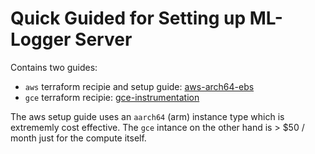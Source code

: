 # Quick Guided for Setting up ML-Logger Server

Contains two guides: 

- `aws` terraform recipie and setup guide: [aws-arch64-ebs](./aws-arch64-ebs/README.md)
- `gce` terraform recipie:  [gce-instrumentation](./gce-instrumentation/README.md)

The aws setup guide uses an `aarch64` (arm) instance type which is extrememly cost effective. The `gce` intance on the other hand is > $50 / month just for the compute itself.

